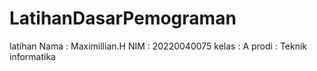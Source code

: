 # LatihanDasarPemograman
latihan
Nama : Maximillian.H
NIM : 20220040075
kelas : A
prodi : Teknik informatika
